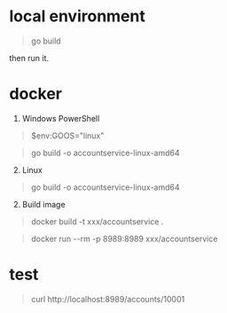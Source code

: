 # local environment
> go build

then run it.

# docker
1. Windows PowerShell
> $env:GOOS="linux"

> go build -o accountservice-linux-amd64

2. Linux
> go build -o accountservice-linux-amd64

2. Build image
> docker build -t xxx/accountservice .

> docker run --rm -p 8989:8989 xxx/accountservice

# test
> curl http://localhost:8989/accounts/10001
